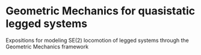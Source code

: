 # Geometric Mechanics for quasistatic legged systems
 Expositions for modeling SE(2) locomotion of legged systems through the Geometric Mechanics framework
